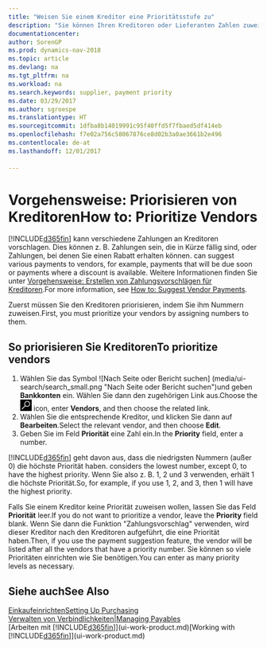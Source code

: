 ```yaml
---
title: "Weisen Sie einem Kreditor eine Prioritätsstufe zu"
description: "Sie können Ihren Kreditoren oder Lieferanten Zahlen zuweisen, um sie zu priorisieren und Zahlungsvorschläge in Dynamics NAV zu vereinfachen."
documentationcenter: 
author: SorenGP
ms.prod: dynamics-nav-2018
ms.topic: article
ms.devlang: na
ms.tgt_pltfrm: na
ms.workload: na
ms.search.keywords: supplier, payment priority
ms.date: 03/29/2017
ms.author: sgroespe
ms.translationtype: HT
ms.sourcegitcommit: 1dfba8b14019991c95f40ffd5f7fbaed5df414eb
ms.openlocfilehash: f7e02a756c58067876ce8d02b3a0ae3661b2e496
ms.contentlocale: de-at
ms.lasthandoff: 12/01/2017

---
```

# <a name="how-to-prioritize-vendors"></a><span data-ttu-id="bfed8-103">Vorgehensweise: Priorisieren von Kreditoren</span><span class="sxs-lookup"><span data-stu-id="bfed8-103">How to: Prioritize Vendors</span></span>
[!INCLUDE[d365fin](includes/d365fin_md.md)]<span data-ttu-id="bfed8-104"> kann verschiedene Zahlungen an Kreditoren vorschlagen. Dies können z. B. Zahlungen sein, die in Kürze fällig sind, oder Zahlungen, bei denen Sie einen Rabatt erhalten können.</span><span class="sxs-lookup"><span data-stu-id="bfed8-104"> can suggest various payments to vendors, for example, payments that will be due soon or payments where a discount is available.</span></span> <span data-ttu-id="bfed8-105">Weitere Informationen finden Sie unter [Vorgehensweise: Erstellen von Zahlungsvorschlägen für Kreditoren](payables-how-suggest-vendor-payments.md).</span><span class="sxs-lookup"><span data-stu-id="bfed8-105">For more information, see [How to: Suggest Vendor Payments](payables-how-suggest-vendor-payments.md).</span></span>

<span data-ttu-id="bfed8-106">Zuerst müssen Sie den Kreditoren priorisieren, indem Sie ihm Nummern zuweisen.</span><span class="sxs-lookup"><span data-stu-id="bfed8-106">First, you must prioritize your vendors by assigning numbers to them.</span></span>

## <a name="to-prioritize-vendors"></a><span data-ttu-id="bfed8-107">So priorisieren Sie Kreditoren</span><span class="sxs-lookup"><span data-stu-id="bfed8-107">To prioritize vendors</span></span>
1. <span data-ttu-id="bfed8-108">Wählen Sie das Symbol ![Nach Seite oder Bericht suchen] (media/ui-search/search_small.png "Nach Seite oder Bericht suchen")und geben **Bankkonten** ein. Wählen Sie dann den zugehörigen Link aus.</span><span class="sxs-lookup"><span data-stu-id="bfed8-108">Choose the ![Search for Page or Report](media/ui-search/search_small.png "Search for Page or Report icon") icon, enter **Vendors**, and then choose the related link.</span></span>
2. <span data-ttu-id="bfed8-109">Wählen Sie die entsprechende Kreditor, und klicken Sie dann auf **Bearbeiten**.</span><span class="sxs-lookup"><span data-stu-id="bfed8-109">Select the relevant vendor, and then choose **Edit**.</span></span>
3. <span data-ttu-id="bfed8-110">Geben Sie im Feld **Priorität** eine Zahl ein.</span><span class="sxs-lookup"><span data-stu-id="bfed8-110">In the **Priority** field, enter a number.</span></span>

[!INCLUDE[d365fin](includes/d365fin_md.md)]<span data-ttu-id="bfed8-111"> geht davon aus, dass die niedrigsten Nummern (außer 0) die höchste Priorität haben.</span><span class="sxs-lookup"><span data-stu-id="bfed8-111"> considers the lowest number, except 0, to have the highest priority.</span></span> <span data-ttu-id="bfed8-112">Wenn Sie also z. B. 1, 2 und 3 verwenden, erhält 1 die höchste Priorität.</span><span class="sxs-lookup"><span data-stu-id="bfed8-112">So, for example, if you use 1, 2, and 3, then 1 will have the highest priority.</span></span>

<span data-ttu-id="bfed8-113">Falls Sie einem Kreditor keine Priorität zuweisen wollen, lassen Sie das Feld **Priorität** leer.</span><span class="sxs-lookup"><span data-stu-id="bfed8-113">If you do not want to prioritize a vendor, leave the **Priority** field blank.</span></span> <span data-ttu-id="bfed8-114">Wenn Sie dann die Funktion "Zahlungsvorschlag" verwenden, wird dieser Kreditor nach den Kreditoren aufgeführt, die eine Priorität haben.</span><span class="sxs-lookup"><span data-stu-id="bfed8-114">Then, if you use the payment suggestion feature, the vendor will be listed after all the vendors that have a priority number.</span></span> <span data-ttu-id="bfed8-115">Sie können so viele Prioritäten einrichten wie Sie benötigen.</span><span class="sxs-lookup"><span data-stu-id="bfed8-115">You can enter as many priority levels as necessary.</span></span>

## <a name="see-also"></a><span data-ttu-id="bfed8-116">Siehe auch</span><span class="sxs-lookup"><span data-stu-id="bfed8-116">See Also</span></span>
[<span data-ttu-id="bfed8-117">Einkaufeinrichten</span><span class="sxs-lookup"><span data-stu-id="bfed8-117">Setting Up Purchasing</span></span>](purchasing-setup-purchasing.md)  
[<span data-ttu-id="bfed8-118">Verwalten von Verbindlichkeiten|</span><span class="sxs-lookup"><span data-stu-id="bfed8-118">Managing Payables</span></span>](payables-manage-payables.md)  
<span data-ttu-id="bfed8-119">[Arbeiten mit [!INCLUDE[d365fin](includes/d365fin_md.md)]](ui-work-product.md)</span><span class="sxs-lookup"><span data-stu-id="bfed8-119">[Working with [!INCLUDE[d365fin](includes/d365fin_md.md)]](ui-work-product.md)</span></span>

